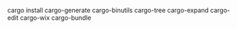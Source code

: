 cargo install cargo-generate cargo-binutils cargo-tree cargo-expand cargo-edit cargo-wix cargo-bundle